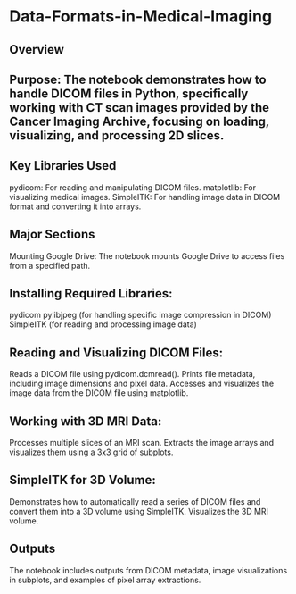 # Data-Formats-in-Medical-Imaging
## Overview
## Purpose: The notebook demonstrates how to handle DICOM files in Python, specifically working with CT scan images provided by the Cancer Imaging Archive, focusing on loading, visualizing, and processing 2D slices.
## Key Libraries Used
pydicom: For reading and manipulating DICOM files.
matplotlib: For visualizing medical images.
SimpleITK: For handling image data in DICOM format and converting it into arrays.
## Major Sections
Mounting Google Drive: The notebook mounts Google Drive to access files from a specified path.
## Installing Required Libraries:
pydicom
pylibjpeg (for handling specific image compression in DICOM)
SimpleITK (for reading and processing image data)
## Reading and Visualizing DICOM Files:
Reads a DICOM file using pydicom.dcmread().
Prints file metadata, including image dimensions and pixel data.
Accesses and visualizes the image data from the DICOM file using matplotlib.
## Working with 3D MRI Data:
Processes multiple slices of an MRI scan.
Extracts the image arrays and visualizes them using a 3x3 grid of subplots.
## SimpleITK for 3D Volume:
Demonstrates how to automatically read a series of DICOM files and convert them into a 3D volume using SimpleITK.
Visualizes the 3D MRI volume.
## Outputs
The notebook includes outputs from DICOM metadata, image visualizations in subplots, and examples of pixel array extractions.
